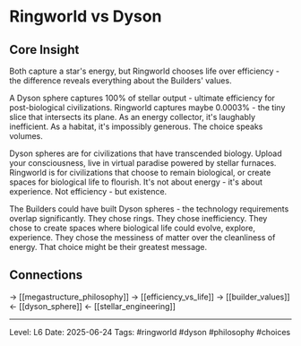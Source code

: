 # Ringworld vs Dyson

## Core Insight
Both capture a star's energy, but Ringworld chooses life over efficiency - the difference reveals everything about the Builders' values.

A Dyson sphere captures 100% of stellar output - ultimate efficiency for post-biological civilizations. Ringworld captures maybe 0.0003% - the tiny slice that intersects its plane. As an energy collector, it's laughably inefficient. As a habitat, it's impossibly generous. The choice speaks volumes.

Dyson spheres are for civilizations that have transcended biology. Upload your consciousness, live in virtual paradise powered by stellar furnaces. Ringworld is for civilizations that choose to remain biological, or create spaces for biological life to flourish. It's not about energy - it's about experience. Not efficiency - but existence.

The Builders could have built Dyson spheres - the technology requirements overlap significantly. They chose rings. They chose inefficiency. They chose to create spaces where biological life could evolve, explore, experience. They chose the messiness of matter over the cleanliness of energy. That choice might be their greatest message.

## Connections
→ [[megastructure_philosophy]]
→ [[efficiency_vs_life]]
→ [[builder_values]]
← [[dyson_sphere]]
← [[stellar_engineering]]

---
Level: L6
Date: 2025-06-24
Tags: #ringworld #dyson #philosophy #choices